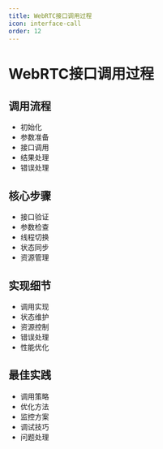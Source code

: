 ```yaml
---
title: WebRTC接口调用过程
icon: interface-call
order: 12
---
```


# WebRTC接口调用过程

## 调用流程
- 初始化
- 参数准备
- 接口调用
- 结果处理
- 错误处理

## 核心步骤
- 接口验证
- 参数检查
- 线程切换
- 状态同步
- 资源管理

## 实现细节
- 调用实现
- 状态维护
- 资源控制
- 错误处理
- 性能优化

## 最佳实践
- 调用策略
- 优化方法
- 监控方案
- 调试技巧
- 问题处理

